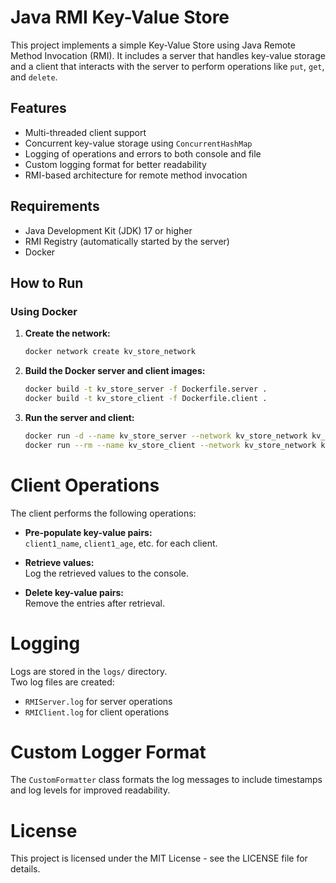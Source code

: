# Java RMI Key-Value Store

This project implements a simple Key-Value Store using Java Remote Method Invocation (RMI). It includes a server that handles key-value storage and a client that interacts with the server to perform operations like `put`, `get`, and `delete`.

## Features

- Multi-threaded client support
- Concurrent key-value storage using `ConcurrentHashMap`
- Logging of operations and errors to both console and file
- Custom logging format for better readability
- RMI-based architecture for remote method invocation

## Requirements

- Java Development Kit (JDK) 17 or higher
- RMI Registry (automatically started by the server)
- Docker

## How to Run

### Using Docker

1. **Create the network:**

   ```bash
   docker network create kv_store_network
   ```

2. **Build the Docker server and client images:**

   ```bash
   docker build -t kv_store_server -f Dockerfile.server .
   docker build -t kv_store_client -f Dockerfile.client .
   ```

3. **Run the server and client:**

   ```bash
   docker run -d --name kv_store_server --network kv_store_network kv_store_server
   docker run --rm --name kv_store_client --network kv_store_network kv_store_client
   ```

# Client Operations

The client performs the following operations:

- **Pre-populate key-value pairs:**  
  `client1_name`, `client1_age`, etc. for each client.

- **Retrieve values:**  
  Log the retrieved values to the console.

- **Delete key-value pairs:**  
  Remove the entries after retrieval.

# Logging

Logs are stored in the `logs/` directory.  
Two log files are created:

- `RMIServer.log` for server operations
- `RMIClient.log` for client operations

# Custom Logger Format

The `CustomFormatter` class formats the log messages to include timestamps and log levels for improved readability.

# License

This project is licensed under the MIT License - see the LICENSE file for details.
